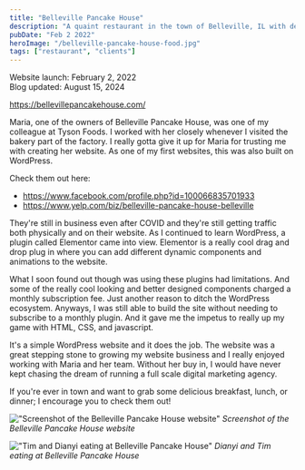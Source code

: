 ```yaml
---
title: "Belleville Pancake House"
description: "A quaint restaurant in the town of Belleville, IL with delicious tasty American food.  One of my first clients in website development."
pubDate: "Feb 2 2022"
heroImage: "/belleville-pancake-house-food.jpg"
tags: ["restaurant", "clients"]
---
```


Website launch: February 2, 2022<br>
Blog updated: August 15, 2024

https://bellevillepancakehouse.com/

Maria, one of the owners of Belleville Pancake House, was one of my colleague at Tyson Foods.  I worked with her closely whenever I visited the bakery part of the factory.  I really gotta give it up for Maria for trusting me with creating her website.  As one of my first websites, this was also built on WordPress.  

Check them out here:

* https://www.facebook.com/profile.php?id=100066835701933
* https://www.yelp.com/biz/belleville-pancake-house-belleville

They're still in business even after COVID and they're still getting traffic both physically and on their website.  As I continued to learn WordPress, a plugin called Elementor came into view.  Elementor is a really cool drag and drop plug in where you can add different dynamic components and animations to the website.  

What I soon found out though was using these plugins had limitations.  And some of the really cool looking and better designed components charged a monthly subscription fee.  Just another reason to ditch the WordPress ecosystem.  Anyways, I was still able to build the site without needing to subscribe to a monthly plugin.  And it gave me the impetus to really up my game with HTML, CSS, and javascript.  

It's a simple WordPress website and it does the job.  The website was a great stepping stone to growing my website business and I really enjoyed working with Maria and her team.  Without her buy in, I would have never kept chasing the dream of running a full scale digital marketing agency.

If you're ever in town and want to grab some delicious breakfast, lunch, or dinner; I encourage you to check them out!


!["Screenshot of the Belleville Pancake House website"](/belleville-pancake-house-screenshot.png)
*Screenshot of the Belleville Pancake House website*

!["Tim and Dianyi eating at Belleville Pancake House"](/tim-and-dianyi-at-belleville-pancake-house.jpg)
*Dianyi and Tim eating at Belleville Pancake House*